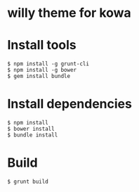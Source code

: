 willy theme for kowa
=====================

# Install tools

    $ npm install -g grunt-cli
    $ npm install -g bower
    $ gem install bundle

# Install dependencies

    $ npm install
    $ bower install
    $ bundle install

# Build

    $ grunt build
